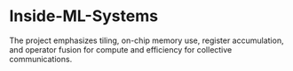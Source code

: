# Inside-ML-Systems
The project emphasizes tiling, on-chip memory use, register accumulation, and operator fusion for compute and efficiency for collective communications.
